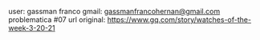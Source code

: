 user: gassman franco 
gmail: gassmanfrancohernan@gmail.com
problematica #07
url original: https://www.gq.com/story/watches-of-the-week-3-20-21